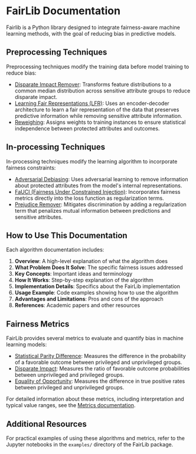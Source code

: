 # FairLib Documentation

Fairlib is a Python library designed to integrate fairness-aware machine learning methods, with the goal of reducing bias in predictive models. 

## Preprocessing Techniques

Preprocessing techniques modify the training data before model training to reduce bias:

- [Disparate Impact Remover](preprocessing/disparate_impact_remover.md): Transforms feature distributions to a common median distribution across sensitive attribute groups to reduce disparate impact.
- [Learning Fair Representations (LFR)](preprocessing/learning_fair_representations.md): Uses an encoder-decoder architecture to learn a fair representation of the data that preserves predictive information while removing sensitive attribute information.
- [Reweighing](preprocessing/reweighing.md): Assigns weights to training instances to ensure statistical independence between protected attributes and outcomes.

## In-processing Techniques

In-processing techniques modify the learning algorithm to incorporate fairness constraints:

- [Adversarial Debiasing](inprocessing/adversarial_debiasing.md): Uses adversarial learning to remove information about protected attributes from the model's internal representations.
- [FaUCI (Fairness Under Constrained Injection)](inprocessing/fauci.md): Incorporates fairness metrics directly into the loss function as regularization terms.
- [Prejudice Remover](inprocessing/prejudice_remover.md): Mitigates discrimination by adding a regularization term that penalizes mutual information between predictions and sensitive attributes.

## How to Use This Documentation

Each algorithm documentation includes:

1. **Overview**: A high-level explanation of what the algorithm does
2. **What Problem Does It Solve**: The specific fairness issues addressed
3. **Key Concepts**: Important ideas and terminology
4. **How It Works**: Step-by-step explanation of the algorithm
5. **Implementation Details**: Specifics about the FairLib implementation
6. **Usage Example**: Code examples showing how to use the algorithm
7. **Advantages and Limitations**: Pros and cons of the approach
8. **References**: Academic papers and other resources

## Fairness Metrics

FairLib provides several metrics to evaluate and quantify bias in machine learning models:

- [Statistical Parity Difference](metrics.md#statistical-parity-difference-spd): Measures the difference in the probability of a favorable outcome between privileged and unprivileged groups.
- [Disparate Impact](metrics.md#disparate-impact-di): Measures the ratio of favorable outcome probabilities between unprivileged and privileged groups.
- [Equality of Opportunity](metrics.md#equality-of-opportunity-eoo): Measures the difference in true positive rates between privileged and unprivileged groups.

For detailed information about these metrics, including interpretation and typical value ranges, see the [Metrics documentation](metrics.md).

## Additional Resources

For practical examples of using these algorithms and metrics, refer to the Jupyter notebooks in the `examples/` directory of the FairLib package.